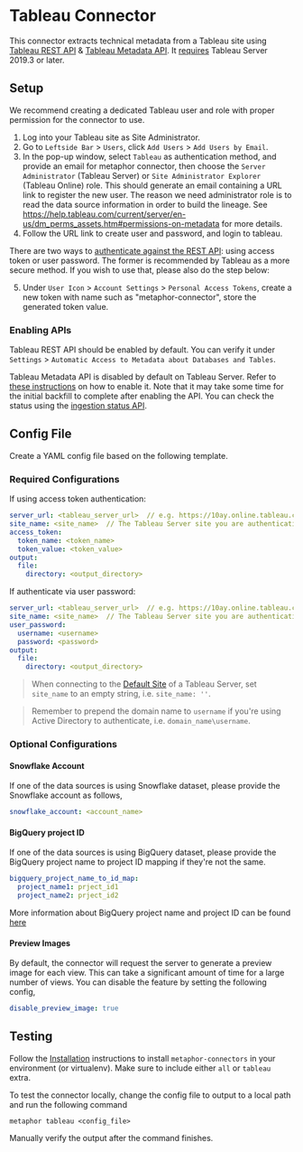 # Tableau Connector

This connector extracts technical metadata from a Tableau site using [Tableau REST API](https://help.tableau.com/current/api/rest_api/en-us/REST/rest_api.htm) & [Tableau Metadata API](https://help.tableau.com/current/api/metadata_api/en-us/index.html). It [requires](https://help.tableau.com/current/api/metadata_api/en-us/docs/meta_api_start.html) Tableau Server 2019.3 or later.

## Setup

We recommend creating a dedicated Tableau user and role with proper permission for the connector to use.

1. Log into your Tableau site as Site Administrator.
2. Go to `Leftside Bar` > `Users`, click `Add Users` > `Add Users by Email`.
3. In the pop-up window, select `Tableau` as authentication method, and provide an email for metaphor connector, then choose the `Server Administrator` (Tableau Server) or `Site Administrator Explorer` (Tableau Online) role. This should generate an email containing a URL link to register the new user. The reason we need administrator role is to read the data source information in order to build the lineage. See https://help.tableau.com/current/server/en-us/dm_perms_assets.htm#permissions-on-metadata for more details.
4. Follow the URL link to create user and password, and login to tableau.

There are two ways to [authenticate against the REST API](https://tableau.github.io/server-client-python/docs/sign-in-out): using access token or user password. The former is recommended by Tableau as a more secure method. If you wish to use that, please also do the step below:

5. Under `User Icon` > `Account Settings` > `Personal Access Tokens`, create a new token with name such as "metaphor-connector", store the generated token value.

### Enabling APIs

Tableau REST API should be enabled by default. You can verify it under `Settings` > `Automatic Access to Metadata about Databases and Tables`.

Tableau Metadata API is disabled by default on Tableau Server. Refer to [these instructions](https://help.tableau.com/current/api/metadata_api/en-us/docs/meta_api_start.html#enable-the-tableau-metadata-api-for-tableau-server) on how to enable it. Note that it may take some time for the initial backfill to complete after enabling the API. You can check the status using the [ingestion status API](https://help.tableau.com/current/server/en-us/dm_tools_backfill.htm).

## Config File

Create a YAML config file based on the following template.

### Required Configurations

If using access token authentication:

```yaml
server_url: <tableau_server_url>  // e.g. https://10ay.online.tableau.com
site_name: <site_name>  // The Tableau Server site you are authenticating with
access_token:
  token_name: <token_name>
  token_value: <token_value>
output:
  file:
    directory: <output_directory>
```

If authenticate via user password:

```yaml
server_url: <tableau_server_url>  // e.g. https://10ay.online.tableau.com
site_name: <site_name>  // The Tableau Server site you are authenticating with
user_password:
  username: <username>
  password: <password>
output:
  file:
    directory: <output_directory>
```

> When connecting to the [Default Site](https://help.tableau.com/current/server/en-us/sites_intro.htm#the-default-site) of a Tableau Server, set `site_name` to an empty string, i.e. `site_name: ''`.

> Remember to prepend the domain name to `username` if you're using Active Directory to authenticate, i.e. `domain_name\username`.

### Optional Configurations

#### Snowflake Account

If one of the data sources is using Snowflake dataset, please provide the Snowflake account as follows,

```yaml
snowflake_account: <account_name>
```

#### BigQuery project ID

If one of the data sources is using BigQuery dataset, please provide the BigQuery project name to project ID mapping if they're not the same.

```yaml
bigquery_project_name_to_id_map:
  project_name1: prject_id1
  project_name2: prject_id2
```

More information about BigQuery project name and project ID can be found [here](https://cloud.google.com/resource-manager/docs/creating-managing-projects#before_you_begin) 

#### Preview Images

By default, the connector will request the server to generate a preview image for each view. This can take a significant amount of time for a large number of views. You can disable the feature by setting the following config,

```yaml
disable_preview_image: true
```

## Testing

Follow the [Installation](../../README.md) instructions to install `metaphor-connectors` in your environment (or virtualenv). Make sure to include either `all` or `tableau` extra.

To test the connector locally, change the config file to output to a local path and run the following command

```shell
metaphor tableau <config_file>
```

Manually verify the output after the command finishes.
